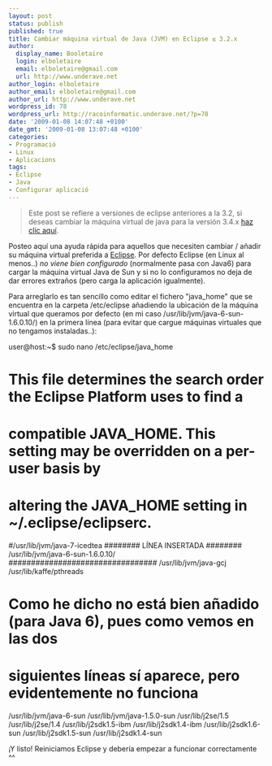 ```yaml
---
layout: post
status: publish
published: true
title: Cambiar máquina virtual de Java (JVM) en Eclipse ≤ 3.2.x
author:
  display_name: Booletaire
  login: elboletaire
  email: elboletaire@gmail.com
  url: http://www.underave.net
author_login: elboletaire
author_email: elboletaire@gmail.com
author_url: http://www.underave.net
wordpress_id: 78
wordpress_url: http://racoinformatic.underave.net/?p=78
date: '2009-01-08 14:07:48 +0100'
date_gmt: '2009-01-08 13:07:48 +0100'
categories:
- Programació
- Linux
- Aplicacions
tags:
- Eclipse
- Java
- Configurar aplicació
---
```

<blockquote>Este post se refiere a versiones de eclipse anteriores a la 3.2, si deseas cambiar la máquina virtual de java para la versión 3.4.x <a title="Cambiar máquina virtual de Java (JVM) en Eclipse 3.4.x" href="http://racotecnic.underave.net/2009/05/cambiar-maquina-virtual-de-java-jvm-en-eclipse-34x/" target="_self">haz clic aquí</a>.</blockquote>

Posteo aquí una ayuda rápida para aquellos que necesiten cambiar / añadir su máquina virtual preferida a <a title="Eclipse" href="http://www.eclipse.org/" target="_blank">Eclipse</a>. Por defecto Eclipse (en Linux al menos..) <em>no viene bien configurado</em> (normalmente pasa con Java6) para cargar la máquina virtual Java de Sun y si no lo configuramos no deja de dar errores extraños (pero carga la aplicación igualmente).

Para arreglarlo es tan sencillo como editar el fichero "java_home" que se encuentra en la carpeta /etc/eclipse añadiendo la ubicación de la máquina virtual que queramos  por defecto (en mi caso /usr/lib/jvm/java-6-sun-1.6.0.10/) en la primera línea (para evitar que cargue máquinas virtuales que no tengamos instaladas..):

user@host:~$ sudo nano /etc/eclipse/java_home

# This file determines the search order the Eclipse Platform uses to find a
# compatible JAVA_HOME. This setting may be overridden on a per-user basis by
# altering the JAVA_HOME setting in ~/.eclipse/eclipserc.

#/usr/lib/jvm/java-7-icedtea
######## LÍNEA INSERTADA ########
/usr/lib/jvm/java-6-sun-1.6.0.10/
#################################
/usr/lib/jvm/java-gcj
/usr/lib/kaffe/pthreads
# Como he dicho no está bien añadido (para Java 6), pues como vemos en las dos
# siguientes líneas sí aparece, pero evidentemente no funciona
/usr/lib/jvm/java-6-sun
/usr/lib/jvm/java-1.5.0-sun
/usr/lib/j2se/1.5
/usr/lib/j2se/1.4
/usr/lib/j2sdk1.5-ibm
/usr/lib/j2sdk1.4-ibm
/usr/lib/j2sdk1.6-sun
/usr/lib/j2sdk1.5-sun
/usr/lib/j2sdk1.4-sun

¡Y listo! Reiniciamos Eclipse y debería empezar a funcionar correctamente ^^
